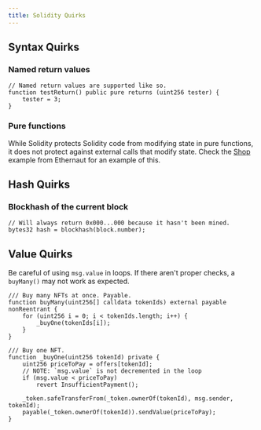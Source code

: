 ```yaml
---
title: Solidity Quirks
---
```


## Syntax Quirks

### Named return values

```solidity
// Named return values are supported like so.
function testReturn() public pure returns (uint256 tester) {
    tester = 3;
}
```

### Pure functions

While Solidity protects Solidity code from modifying state in pure functions, it does not protect against external calls that modify state. Check the [Shop](https://ethernaut.openzeppelin.com/level/0x691eeA9286124c043B82997201E805646b76351a) example from Ethernaut for an example of this.

## Hash Quirks

### Blockhash of the current block

```solidity
// Will always return 0x000...000 because it hasn't been mined.
bytes32 hash = blockhash(block.number);
```

## Value Quirks

Be careful of using `msg.value` in loops. If there aren't proper checks, a `buyMany()` may not work as expected.

```solidity title="BuggyBuy.sol"
/// Buy many NFTs at once. Payable.
function buyMany(uint256[] calldata tokenIds) external payable nonReentrant {
    for (uint256 i = 0; i < tokenIds.length; i++) {
        _buyOne(tokenIds[i]);
    }
}

/// Buy one NFT.
function _buyOne(uint256 tokenId) private {
    uint256 priceToPay = offers[tokenId];
    // NOTE: `msg.value` is not decremented in the loop
    if (msg.value < priceToPay)
        revert InsufficientPayment();

    _token.safeTransferFrom(_token.ownerOf(tokenId), msg.sender, tokenId);
    payable(_token.ownerOf(tokenId)).sendValue(priceToPay);
}
```
